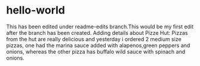 # hello-world

This has been edited under readme-edits branch.This would be my first edit after the branch has been created.
Adding details about Pizze Hut:
Pizzas from the hut are really delicious and yesterday i ordered 2 medium size pizzas, one had the marina sauce added with alapenos,green peppers and onions, whereas the other pizza has buffalo wild sauce with spinach and onions.
